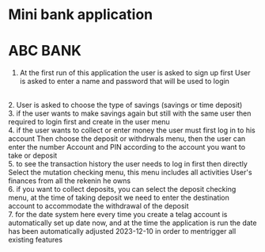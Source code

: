 # Mini bank application
# ABC BANK

1. At the first run of this application the user is asked to sign up first
  User is asked to enter a name and password that will be used to login
  <br />
2. User is asked to choose the type of savings (savings or time deposit)
  <br />
3. if the user wants to make savings again but still with the same user then
  required to login first and create in the user menu
    <br />
4. if the user wants to collect or enter money the user must first log in to his account
  Then choose the deposit or withdrwals menu, then the user can enter the number
  Account and PIN according to the account you want to take or deposit
    <br />
5. to see the transaction history the user needs to log in first then directly 	
  Select the mutation checking menu, this menu includes all activities
  User's finances from all the rekenin he owns
    <br />
6. if you want to collect deposits, you can select the deposit checking menu, at the time of taking
  deposit we need to enter the destination account to accommodate the withdrawal of the deposit
    <br />
7. for the date system here every time you create a telag account is automatically set up 
  date now, and at the time the application is run the date has been automatically adjusted 
  2023-12-10 in order to mentrigger all existing features
